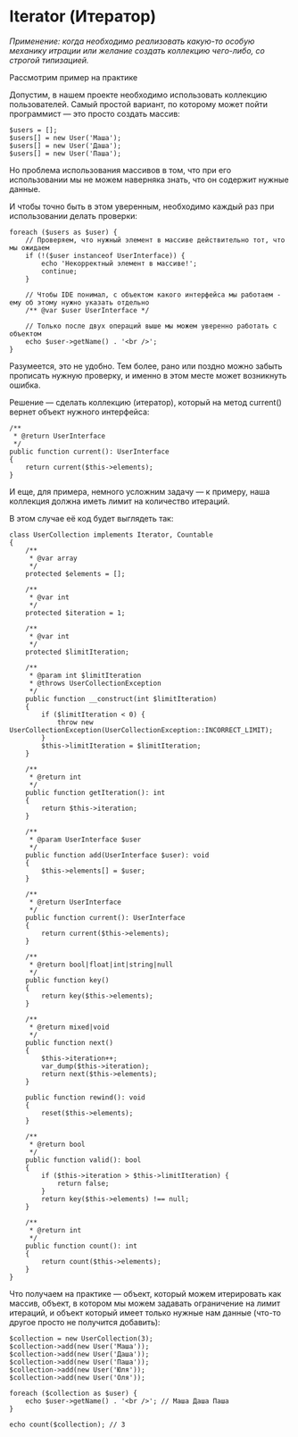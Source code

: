 <h1>Iterator (Итератор)</h1>

<p>
    <i>
        Применение: когда необходимо реализовать какую-то особую механику итрации или желание создать коллекцию
         чего-либо, со строгой типизацией.
    </i>
</p>

<p>
    Рассмотрим пример на практике
</p>

<p>
    Допустим, в нашем проекте необходимо использовать коллекцию пользователей. Самый простой вариант, по которому может
     пойти программист — это просто создать массив:
</p>

    $users = [];
    $users[] = new User('Маша');
    $users[] = new User('Даша');
    $users[] = new User('Паша');

<p>
    Но проблема использования массивов в том, что при его использовании мы не можем наверняка знать, что он содержит
    нужные данные.
</p>

<p>
    И чтобы точно быть в этом уверенным, необходимо каждый раз при использовании делать проверки:
</p>

    foreach ($users as $user) {
        // Проверяем, что нужный элемент в массиве действительно тот, что мы ожидаем
        if (!($user instanceof UserInterface)) {
            echo 'Некорректный элемент в массиве!';
            continue;
        }
        
        // Чтобы IDE понимал, с объектом какого интерфейса мы работаем - ему об этому нужно указать отдельно
        /** @var $user UserInterface */
        
        // Только после двух операций выше мы можем уверенно работать с объектом
        echo $user->getName() . '<br />';
    }

<p>
    Разумеется, это не удобно. Тем более, рано или поздно можно забыть прописать нужную проверку, и именно в этом месте 
    может возникнуть ошибка.
</p>

<p>
    Решение — сделать коллекцию (итератор), который на метод current() вернет объект нужного интерфейса:
</p>

    /**
     * @return UserInterface
     */
    public function current(): UserInterface
    {
        return current($this->elements);
    }

<p>
    И еще, для примера, немного усложним задачу — к примеру, наша коллекция должна иметь лимит на количество итераций.
</p>

<p>
    В этом случае её код будет выглядеть так:
</p>

    class UserCollection implements Iterator, Countable
    {
        /**
         * @var array
         */
        protected $elements = [];
        
        /**
         * @var int
         */
        protected $iteration = 1;
        
        /**
         * @var int
         */
        protected $limitIteration;
        
        /**
         * @param int $limitIteration
         * @throws UserCollectionException
         */
        public function __construct(int $limitIteration)
        {
            if ($limitIteration < 0) {
                throw new UserCollectionException(UserCollectionException::INCORRECT_LIMIT);
            }
            $this->limitIteration = $limitIteration;
        }
        
        /**
         * @return int
         */
        public function getIteration(): int
        {
            return $this->iteration;
        }
        
        /**
         * @param UserInterface $user
         */
        public function add(UserInterface $user): void
        {
            $this->elements[] = $user;
        }
        
        /**
         * @return UserInterface
         */
        public function current(): UserInterface
        {
            return current($this->elements);
        }
        
        /**
         * @return bool|float|int|string|null
         */
        public function key()
        {
            return key($this->elements);
        }
        
        /**
         * @return mixed|void
         */
        public function next()
        {
            $this->iteration++;
            var_dump($this->iteration);
            return next($this->elements);
        }
        
        public function rewind(): void
        {
            reset($this->elements);
        }
        
        /**
         * @return bool
         */
        public function valid(): bool
        {
            if ($this->iteration > $this->limitIteration) {
                return false;
            }
            return key($this->elements) !== null;
        }
        
        /**
         * @return int
         */
        public function count(): int
        {
            return count($this->elements);
        }
    }

<p>
    Что получаем на практике — объект, который можем итерировать как массив, объект, в котором мы можем задавать 
    ограничение на лимит итераций, и объект который имеет только нужные нам данные (что-то другое просто не получится 
    добавить):
</p>

    $collection = new UserCollection(3);
    $collection->add(new User('Маша'));
    $collection->add(new User('Даша'));
    $collection->add(new User('Паша'));
    $collection->add(new User('Юля'));
    $collection->add(new User('Оля'));
    
    foreach ($collection as $user) {
        echo $user->getName() . '<br />'; // Маша Даша Паша
    }
    
    echo count($collection); // 3